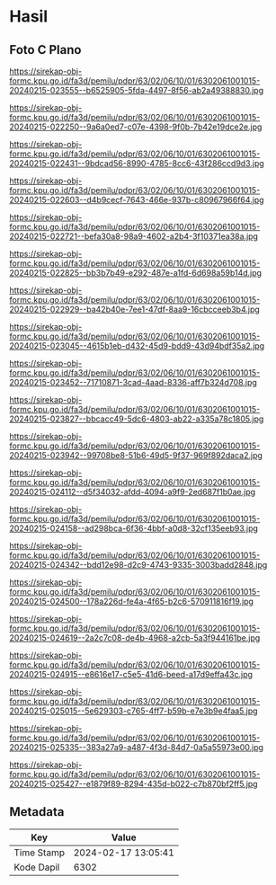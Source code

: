 # Hasil

## Foto C Plano

https://sirekap-obj-formc.kpu.go.id/fa3d/pemilu/pdpr/63/02/06/10/01/6302061001015-20240215-023555--b6525905-5fda-4497-8f56-ab2a49388830.jpg

https://sirekap-obj-formc.kpu.go.id/fa3d/pemilu/pdpr/63/02/06/10/01/6302061001015-20240215-022250--9a6a0ed7-c07e-4398-9f0b-7b42e19dce2e.jpg

https://sirekap-obj-formc.kpu.go.id/fa3d/pemilu/pdpr/63/02/06/10/01/6302061001015-20240215-022431--9bdcad56-8990-4785-8cc6-43f286ccd9d3.jpg

https://sirekap-obj-formc.kpu.go.id/fa3d/pemilu/pdpr/63/02/06/10/01/6302061001015-20240215-022603--d4b9cecf-7643-466e-937b-c80967966f64.jpg

https://sirekap-obj-formc.kpu.go.id/fa3d/pemilu/pdpr/63/02/06/10/01/6302061001015-20240215-022721--befa30a8-98a9-4602-a2b4-3f10371ea38a.jpg

https://sirekap-obj-formc.kpu.go.id/fa3d/pemilu/pdpr/63/02/06/10/01/6302061001015-20240215-022825--bb3b7b49-e292-487e-a1fd-6d698a59b14d.jpg

https://sirekap-obj-formc.kpu.go.id/fa3d/pemilu/pdpr/63/02/06/10/01/6302061001015-20240215-022929--ba42b40e-7ee1-47df-8aa9-16cbcceeb3b4.jpg

https://sirekap-obj-formc.kpu.go.id/fa3d/pemilu/pdpr/63/02/06/10/01/6302061001015-20240215-023045--4615b1eb-d432-45d9-bdd9-43d94bdf35a2.jpg

https://sirekap-obj-formc.kpu.go.id/fa3d/pemilu/pdpr/63/02/06/10/01/6302061001015-20240215-023452--71710871-3cad-4aad-8336-aff7b324d708.jpg

https://sirekap-obj-formc.kpu.go.id/fa3d/pemilu/pdpr/63/02/06/10/01/6302061001015-20240215-023827--bbcacc49-5dc6-4803-ab22-a335a78c1805.jpg

https://sirekap-obj-formc.kpu.go.id/fa3d/pemilu/pdpr/63/02/06/10/01/6302061001015-20240215-023942--99708be8-51b6-49d5-9f37-969f892daca2.jpg

https://sirekap-obj-formc.kpu.go.id/fa3d/pemilu/pdpr/63/02/06/10/01/6302061001015-20240215-024112--d5f34032-afdd-4094-a9f9-2ed687f1b0ae.jpg

https://sirekap-obj-formc.kpu.go.id/fa3d/pemilu/pdpr/63/02/06/10/01/6302061001015-20240215-024158--ad298bca-6f36-4bbf-a0d8-32cf135eeb93.jpg

https://sirekap-obj-formc.kpu.go.id/fa3d/pemilu/pdpr/63/02/06/10/01/6302061001015-20240215-024342--bdd12e98-d2c9-4743-9335-3003badd2848.jpg

https://sirekap-obj-formc.kpu.go.id/fa3d/pemilu/pdpr/63/02/06/10/01/6302061001015-20240215-024500--178a226d-fe4a-4f65-b2c6-570911816f19.jpg

https://sirekap-obj-formc.kpu.go.id/fa3d/pemilu/pdpr/63/02/06/10/01/6302061001015-20240215-024619--2a2c7c08-de4b-4968-a2cb-5a3f944161be.jpg

https://sirekap-obj-formc.kpu.go.id/fa3d/pemilu/pdpr/63/02/06/10/01/6302061001015-20240215-024915--e8616e17-c5e5-41d6-beed-a17d9effa43c.jpg

https://sirekap-obj-formc.kpu.go.id/fa3d/pemilu/pdpr/63/02/06/10/01/6302061001015-20240215-025015--5e629303-c765-4ff7-b59b-e7e3b9e4faa5.jpg

https://sirekap-obj-formc.kpu.go.id/fa3d/pemilu/pdpr/63/02/06/10/01/6302061001015-20240215-025335--383a27a9-a487-4f3d-84d7-0a5a55973e00.jpg

https://sirekap-obj-formc.kpu.go.id/fa3d/pemilu/pdpr/63/02/06/10/01/6302061001015-20240215-025427--e1879f89-8294-435d-b022-c7b870bf2ff5.jpg


## Metadata

| Key        | Value               |
| ---------- | ------------------- |
| Time Stamp | 2024-02-17 13:05:41 |
| Kode Dapil | 6302                |



